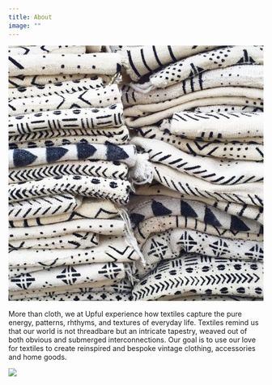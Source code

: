 ```yaml
---
title: About
image: ""
---
```

![](image-1.jpg)

More than cloth, we at Upful experience how textiles capture the pure energy, patterns, rhthyms, and textures of everyday life. Textiles remind us that our world is not threadbare but an intricate tapestry, weaved out of both obvious and submerged interconnections. Our goal is to use our love for textiles to create reinspired and bespoke vintage clothing, accessories and home goods.

![](https://csdt.org/culture/africanfractals/img/blanketsmall.jpg)